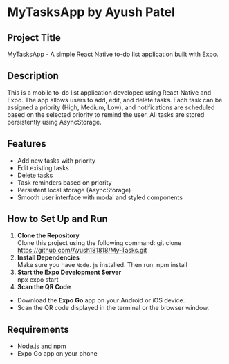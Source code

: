 # MyTasksApp by Ayush Patel

## Project Title
MyTasksApp - A simple React Native to-do list application built with Expo.

## Description
This is a mobile to-do list application developed using React Native and Expo. The app allows users to add, edit, and delete tasks. Each task can be assigned a priority (High, Medium, Low), and notifications are scheduled based on the selected priority to remind the user. All tasks are stored persistently using AsyncStorage.

## Features
- Add new tasks with priority
- Edit existing tasks
- Delete tasks
- Task reminders based on priority
- Persistent local storage (AsyncStorage)
- Smooth user interface with modal and styled components

## How to Set Up and Run

1. **Clone the Repository**  
   Clone this project using the following command:
   git clone https://github.com/Ayush181818/My-Tasks.git
2. **Install Dependencies**  
Make sure you have `Node.js` installed. Then run:
npm install
3. **Start the Expo Development Server**  
npx expo start
4. **Scan the QR Code**  
- Download the **Expo Go** app on your Android or iOS device.
- Scan the QR code displayed in the terminal or the browser window.

## Requirements
- Node.js and npm
- Expo Go app on your phone

